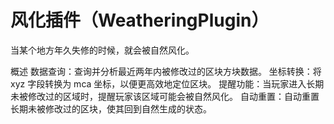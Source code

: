 # 风化插件（WeatheringPlugin）
当某个地方年久失修的时候，就会被自然风化。

概述
数据查询：查询并分析最近两年内被修改过的区块方块数据。
坐标转换：将 xyz 字段转换为 mca 坐标，以便更高效地定位区块。
提醒功能：当玩家进入长期未被修改过的区域时，提醒玩家该区域可能会被自然风化。
自动重置：自动重置长期未被修改过的区块，使其回到自然生成的状态。
